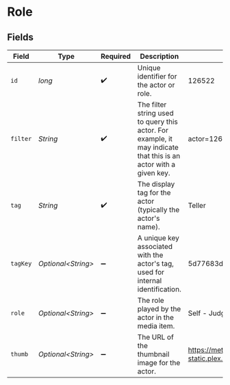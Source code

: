 # Role


## Fields

| Field                                                                                                            | Type                                                                                                             | Required                                                                                                         | Description                                                                                                      | Example                                                                                                          |
| ---------------------------------------------------------------------------------------------------------------- | ---------------------------------------------------------------------------------------------------------------- | ---------------------------------------------------------------------------------------------------------------- | ---------------------------------------------------------------------------------------------------------------- | ---------------------------------------------------------------------------------------------------------------- |
| `id`                                                                                                             | *long*                                                                                                           | :heavy_check_mark:                                                                                               | Unique identifier for the actor or role.                                                                         | 126522                                                                                                           |
| `filter`                                                                                                         | *String*                                                                                                         | :heavy_check_mark:                                                                                               | The filter string used to query this actor. For example, it may indicate that this is an actor with a given key. | actor=126522                                                                                                     |
| `tag`                                                                                                            | *String*                                                                                                         | :heavy_check_mark:                                                                                               | The display tag for the actor (typically the actor's name).                                                      | Teller                                                                                                           |
| `tagKey`                                                                                                         | *Optional\<String>*                                                                                              | :heavy_minus_sign:                                                                                               | A unique key associated with the actor's tag, used for internal identification.                                  | 5d77683d85719b001f3a535e                                                                                         |
| `role`                                                                                                           | *Optional\<String>*                                                                                              | :heavy_minus_sign:                                                                                               | The role played by the actor in the media item.                                                                  | Self - Judge                                                                                                     |
| `thumb`                                                                                                          | *Optional\<String>*                                                                                              | :heavy_minus_sign:                                                                                               | The URL of the thumbnail image for the actor.                                                                    | https://metadata-static.plex.tv/7/people/708568fd018d7aa8b1032dcf867747e8.jpg                                    |